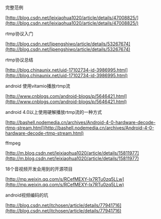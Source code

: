 完整范例

[http://blog.csdn.net/leixiaohua1020/article/details/47008825/](http://blog.csdn.net/leixiaohua1020/article/details/47008825/)

rtmp协议入门

[http://blog.csdn.net/lipengshiwo/article/details/53267674](http://blog.csdn.net/lipengshiwo/article/details/53267674)

rtmp协议总结

[http://blog.chinaunix.net/uid-17102734-id-3986995.html](http://blog.chinaunix.net/uid-17102734-id-3986995.html)

android 使用vitamio播放rtmp流

[http://www.cnblogs.com/android-blogs/p/5646421.html](http://www.cnblogs.com/android-blogs/p/5646421.html)

android 4.0以上使用硬解播放rtmp流的一种方式

[http://bashell.nodemedia.cn/archives/Android-4-0-hardware-decode-rtmp-stream.html](http://bashell.nodemedia.cn/archives/Android-4-0-hardware-decode-rtmp-stream.html)

  

ffmpeg

[http://m.blog.csdn.net/leixiaohua1020/article/details/15811977](http://m.blog.csdn.net/leixiaohua1020/article/details/15811977)

18个音视频开发会用到的开源项目

[http://mp.weixin.qq.com/s/RCefMEXY-lx7RTu0zq5LLw](http://mp.weixin.qq.com/s/RCefMEXY-lx7RTu0zq5LLw)

android视频编码的坑

[http://blog.csdn.net/itchosen/article/details/77941716](http://blog.csdn.net/itchosen/article/details/77941716)